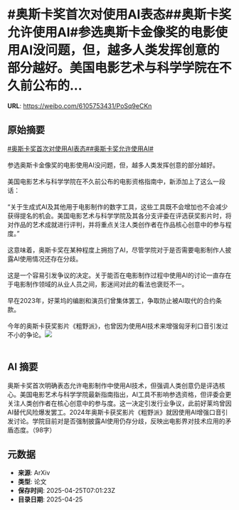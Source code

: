 # #奥斯卡奖首次对使用AI表态##奥斯卡奖允许使用AI#参选奥斯卡金像奖的电影使用AI没问题，但，越多人类发挥创意的部分越好。美国电影艺术与科学学院在不久前公布的...

**URL**: https://weibo.com/6105753431/PoSq9eCKn

## 原始摘要

<a href="https://m.weibo.cn/search?containerid=231522type%3D1%26t%3D10%26q%3D%23%E5%A5%A5%E6%96%AF%E5%8D%A1%E5%A5%96%E9%A6%96%E6%AC%A1%E5%AF%B9%E4%BD%BF%E7%94%A8AI%E8%A1%A8%E6%80%81%23&amp;extparam=%23%E5%A5%A5%E6%96%AF%E5%8D%A1%E5%A5%96%E9%A6%96%E6%AC%A1%E5%AF%B9%E4%BD%BF%E7%94%A8AI%E8%A1%A8%E6%80%81%23" data-hide=""><span class="surl-text">#奥斯卡奖首次对使用AI表态#</span></a><a href="https://m.weibo.cn/search?containerid=231522type%3D1%26t%3D10%26q%3D%23%E5%A5%A5%E6%96%AF%E5%8D%A1%E5%A5%96%E5%85%81%E8%AE%B8%E4%BD%BF%E7%94%A8AI%23&amp;extparam=%23%E5%A5%A5%E6%96%AF%E5%8D%A1%E5%A5%96%E5%85%81%E8%AE%B8%E4%BD%BF%E7%94%A8AI%23" data-hide=""><span class="surl-text">#奥斯卡奖允许使用AI#</span></a><br><br>参选奥斯卡金像奖的电影使用AI没问题，但，越多人类发挥创意的部分越好。<br><br>美国电影艺术与科学学院在不久前公布的电影资格指南中，新添加上了这么一段话：<br><br>“关于生成式AI及其他用于电影制作的数字工具，这些工具既不会增加也不会减少获得提名的机会。美国电影艺术与科学学院及其各分支评委在评选获奖影片时，将对作品的艺术成就进行评判，并将重点关注人类创作者在作品核心创意中的参与程度。”<br><br>这意味着，奥斯卡奖在某种程度上拥抱了AI，尽管学院对于是否需要电影制作人披露AI使用情况还存在分歧。<br><br>这是一个容易引发争议的决定。关于能否在电影制作过程中使用AI的讨论一直存在于电影制作领域的从业人员之间，影迷间对此的看法也褒贬不一。<br><br>早在2023年，好莱坞的编剧和演员们曾集体罢工，争取防止被AI取代的合约条款。<br><br>今年的奥斯卡获奖影片《粗野派》，也曾因为使用AI技术来增强匈牙利口音引发过不小的争论。<img style="" src="https://tvax3.sinaimg.cn/large/006Fd7o3ly1i0sxgmgfkaj31hc1401cb.jpg" referrerpolicy="no-referrer"><br><br>

## AI 摘要

奥斯卡奖首次明确表态允许电影制作中使用AI技术，但强调人类创意仍是评选核心。美国电影艺术与科学学院最新指南指出，AI工具不影响参选资格，但评委会更关注人类创作者在核心创意中的参与度。这一决定引发行业争议，此前好莱坞曾因AI替代风险爆发罢工。2024年奥斯卡获奖影片《粗野派》就因使用AI增强口音引发讨论。学院目前对是否强制披露AI使用仍存分歧，反映出电影界对技术应用的矛盾态度。（98字）

## 元数据

- **来源**: ArXiv
- **类型**: 论文
- **保存时间**: 2025-04-25T07:01:23Z
- **目录日期**: 2025-04-25
